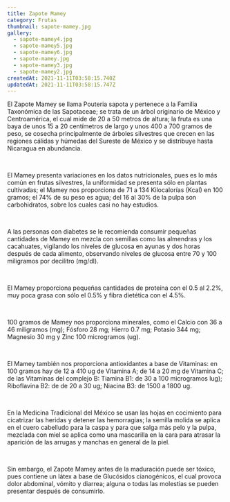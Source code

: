 ```yaml
---
title: Zapote Mamey
category: Frutas
thumbnail: sapote-mamey.jpg
gallery:
  - sapote-mamey4.jpg
  - sapote-mamey5.jpg
  - sapote-mamey6.jpg
  - sapote-mamey.jpg
  - sapote-mamey3.jpg
  - sapote-mamey2.jpg
createdAt: 2021-11-11T03:58:15.740Z
updatedAt: 2021-11-11T03:58:15.747Z
---
```

El Zapote Mamey se llama Pouteria sapota y pertenece a la Familia Taxonómica de las Sapotaceae; se trata de un árbol originario de México y Centroamérica, el cual mide de 20 a 50 metros de altura; la fruta es una baya de unos 15 a 20 centímetros de largo y unos 400 a 700 gramos de peso, se cosecha principalmente de árboles silvestres que crecen en las regiones cálidas y húmedas del Sureste de México y se distribuye hasta Nicaragua en abundancia.

<br/>

El Mamey presenta variaciones en los datos nutricionales, pues es lo más común en frutas silvestres, la uniformidad se presenta sólo en plantas cultivadas; el Mamey nos proporciona de 71 a 134 Kilocalorías (Kcal) en 100 gramos; el 74% de su peso es agua; del 16 al 30% de la pulpa son carbohidratos, sobre los cuales casi no hay estudios.

<br/>

A las personas con diabetes se le recomienda consumir pequeñas cantidades de Mamey en mezcla con semillas como las almendras y los cacahuates, vigilando los niveles de glucosa en ayunas y dos horas después de cada alimento, observando niveles de glucosa entre 70 y 100 miligramos por decilitro (mg/dl).

<br/>

El Mamey proporciona pequeñas cantidades de proteína con el 0.5 al 2.2%, muy poca grasa con sólo el 0.5% y fibra dietética con el 4.5%.

<br/>

100 gramos de Mamey nos proporciona minerales, como el Calcio con 36 a 46 miligramos (mg); Fósforo 28 mg; Hierro 0.7 mg; Potasio 344 mg; Magnesio 30 mg y Zinc 100 microgramos (ug).

<br/>

El Mamey también nos proporciona antioxidantes a base de Vitaminas: en 100 gramos hay de 12 a 410 ug de Vitamina A; de 14 a 20 mg de Vitamina C; de las Vitaminas del complejo B: Tiamina B1: de 30 a 100 microgramos lug); Riboflavina B2: de de 20 a 30 ug; Niacina B3: de 1500 a 1800 ug.

<br/>

En la Medicina Tradicional del México se usan las hojas en cocimiento para cicatrizar las heridas y detener las hemorragias; la semilla molida se aplica en el cuero cabelludo para la caspa y para que salga más pelo y la pulpa, mezclada con miel se aplica como una mascarilla en la cara para atrasar la aparición de las arrugas y manchas en general de la piel.

<br/>

Sin embargo, el Zapote Mamey antes de la maduración puede ser tóxico, pues contiene un látex a base de Glucósidos cianogénicos, el cual provoca dolor abdominal, vómito y diarrea; alguna o todas las molestias se pueden presentar después de consumirlo.